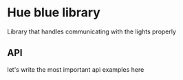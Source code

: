# Hue blue library

Library that handles communicating with the lights properly

## API

let's write the most important api examples here

